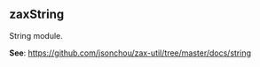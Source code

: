 <a name="module_zaxString"></a>

## zaxString
<p>String module.</p>

**See**: https://github.com/jsonchou/zax-util/tree/master/docs/string  
